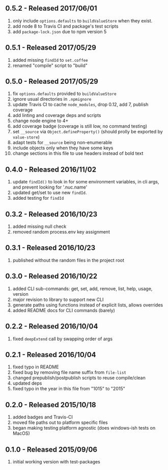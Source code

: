 ## 0.5.2 - Released 2017/06/01

1. only include `options.defaults` to `buildValueStore` when they exist.
2. add node 8 to Travis CI and package's test scripts
3. add `package-lock.json` due to npm version 5

## 0.5.1 - Released 2017/05/29

1. added missing `findId` to `set.coffee`
2. renamed "compile" script to "build"

## 0.5.0 - Released 2017/05/29

1. fix `options.defaults` provided to `buildValueStore`
2. ignore usual directories in `.npmignore`
3. update Travis CI to cache `node_modules`, drop 0.12, add 7, publish coverage
4. add linting and coverage deps and scripts
5. change node engine to 4+
6. add coverage badge (coverage is still low, no command testing)
7. set `__source` via `Object.defineProperty()` (should prolly be exported by `value-store`)
8. adapt tests for `__source` being non-enumerable
9. include objects only when they have some keys
10. change sections in this file to use headers instead of bold text


## 0.4.0 - Released 2016/11/02

1. update `findId()` to look in for some environment variables, in cli args, and prevent looking for '.nuc.name'
2. updated get/set to use new `findId`.
3. added testing for `findId`


## 0.3.2 - Released 2016/10/23

1. added missing null check
2. removed random process.env key assignment

## 0.3.1 - Released 2016/10/23

1. published without the random files in the project root

## 0.3.0 - Released 2016/10/22

1. added CLI sub-commands: get, set, add, remove, list, help, usage, version
2. major revision to library to support new CLI
3. generate paths using functions instead of explicit lists, allows overrides
4. added README docs for CLI commands (barely)


## 0.2.2 - Released 2016/10/04

1. fixed `deepExtend` call by swapping order of args

## 0.2.1 - Released 2016/10/04

1. fixed typo in README
2. fixed bug by removing file name suffix from `file-list`
3. changed prepublish/postpublish scripts to reuse compile/clean
4. updated deps
5. fixed typo in the year in this file from "1015" to "2015"

## 0.2.0  - Released 2015/10/18

1. added badges and Travis-CI
2. moved file paths out to platform specific files
3. began making testing platform agnostic (does windows-ish tests on MacOS)


## 0.1.0 - Released 2015/09/06

1. initial working version with test-packages
